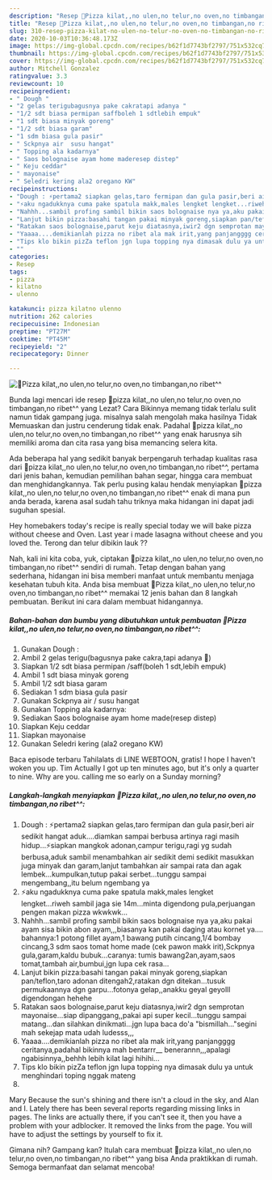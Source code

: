 ```yaml
---
description: "Resep 🍕Pizza kilat,,no ulen,no telur,no oven,no timbangan,no ribet^^ | Cara Bikin 🍕Pizza kilat,,no ulen,no telur,no oven,no timbangan,no ribet^^ Yang Enak dan Simpel"
title: "Resep 🍕Pizza kilat,,no ulen,no telur,no oven,no timbangan,no ribet^^ | Cara Bikin 🍕Pizza kilat,,no ulen,no telur,no oven,no timbangan,no ribet^^ Yang Enak dan Simpel"
slug: 310-resep-pizza-kilat-no-ulen-no-telur-no-oven-no-timbangan-no-ribet-cara-bikin-pizza-kilat-no-ulen-no-telur-no-oven-no-timbangan-no-ribet-yang-enak-dan-simpel
date: 2020-10-03T10:36:48.173Z
image: https://img-global.cpcdn.com/recipes/b62f1d7743bf2797/751x532cq70/🍕pizza-kilatno-ulenno-telurno-ovenno-timbanganno-ribet-foto-resep-utama.jpg
thumbnail: https://img-global.cpcdn.com/recipes/b62f1d7743bf2797/751x532cq70/🍕pizza-kilatno-ulenno-telurno-ovenno-timbanganno-ribet-foto-resep-utama.jpg
cover: https://img-global.cpcdn.com/recipes/b62f1d7743bf2797/751x532cq70/🍕pizza-kilatno-ulenno-telurno-ovenno-timbanganno-ribet-foto-resep-utama.jpg
author: Mitchell Gonzalez
ratingvalue: 3.3
reviewcount: 10
recipeingredient:
- " Dough "
- "2 gelas terigubagusnya pake cakratapi adanya "
- "1/2 sdt biasa permipan saffboleh 1 sdtlebih empuk"
- "1 sdt biasa minyak goreng"
- "1/2 sdt biasa garam"
- "1 sdm biasa gula pasir"
- " Sckpnya air  susu hangat"
- " Topping ala kadarnya"
- " Saos bolognaise ayam home maderesep distep"
- " Keju ceddar"
- " mayonaise"
- " Seledri kering ala2 oregano KW"
recipeinstructions:
- "Dough : ⚡pertama2 siapkan gelas,taro fermipan dan gula pasir,beri air sedikit hangat aduk....diamkan sampai berbusa artinya ragi masih hidup...⚡siapkan mangkok adonan,campur terigu,ragi yg sudah berbusa,aduk sambil menambahkan air sedikit demi sedikit masukkan juga minyak dan garam,lanjut tambahkan air sampai rata dan agak lembek...kumpulkan,tutup pakai serbet...tunggu sampai mengembang,,itu belum ngembang ya"
- "⚡aku ngadukknya cuma pake spatula makk,males lengket lengket...riweh sambil jaga sie 14m...minta digendong pula,perjuangan pengen makan pizza wkwkwk..."
- "Nahhh...sambil profing sambil bikin saos bolognaise nya ya,aku pakai ayam sisa bikin abon ayam,,,biasanya kan pakai daging atau kornet ya.... bahannya:1 potong fillet ayam,1 bawang putih cincang,1/4 bombay cincang,3 sdm saos tomat home made (cek pawon makk irit),Sckpnya gula,garam,kaldu bubuk...caranya: tumis bawang2an,ayam,saos tomat,tambah air,bumbui,jgn lupa cek rasa..."
- "Lanjut bikin pizza:basahi tangan pakai minyak goreng,siapkan pan/teflon,taro adonan ditengah2,ratakan dgn ditekan...tusuk permukaannya dgn garpu...fotonya gelap,,anakku geyal geyolll digendongan hehehe"
- "Ratakan saos bolognaise,parut keju diatasnya,iwir2 dgn semprotan mayonaise...siap dipanggang,,pakai api super kecil...tunggu sampai matang...dan silahkan dinikmati...jgn lupa baca do&#39;a &#34;bismillah...&#34;segini mah sekejap mata udah ludesss,,,"
- "Yaaaa....demikianlah pizza no ribet ala mak irit,yang panjangggg ceritanya,padahal bikinnya mah bentarrr__ benerannn,,,apalagi ngabisinnya,,behhh lebih kilat lagi hihihi..."
- "Tips klo bikin pizZa teflon jgn lupa topping nya dimasak dulu ya untuk menghindari toping nggak mateng"
- ""
categories:
- Resep
tags:
- pizza
- kilatno
- ulenno

katakunci: pizza kilatno ulenno 
nutrition: 262 calories
recipecuisine: Indonesian
preptime: "PT27M"
cooktime: "PT45M"
recipeyield: "2"
recipecategory: Dinner

---
```



![🍕Pizza kilat,,no ulen,no telur,no oven,no timbangan,no ribet^^](https://img-global.cpcdn.com/recipes/b62f1d7743bf2797/751x532cq70/🍕pizza-kilatno-ulenno-telurno-ovenno-timbanganno-ribet-foto-resep-utama.jpg)

Bunda lagi mencari ide resep 🍕pizza kilat,,no ulen,no telur,no oven,no timbangan,no ribet^^ yang Lezat? Cara Bikinnya memang tidak terlalu sulit namun tidak gampang juga. misalnya salah mengolah maka hasilnya Tidak Memuaskan dan justru cenderung tidak enak. Padahal 🍕pizza kilat,,no ulen,no telur,no oven,no timbangan,no ribet^^ yang enak harusnya sih memiliki aroma dan cita rasa yang bisa memancing selera kita.

Ada beberapa hal yang sedikit banyak berpengaruh terhadap kualitas rasa dari 🍕pizza kilat,,no ulen,no telur,no oven,no timbangan,no ribet^^, pertama dari jenis bahan, kemudian pemilihan bahan segar, hingga cara membuat dan menghidangkannya. Tak perlu pusing kalau hendak menyiapkan 🍕pizza kilat,,no ulen,no telur,no oven,no timbangan,no ribet^^ enak di mana pun anda berada, karena asal sudah tahu triknya maka hidangan ini dapat jadi suguhan spesial.

Hey homebakers today&#39;s recipe is really special today we will bake pizza without cheese and Oven. Last year i made lasagna without cheese and you loved the. Terong dan telur dibikin lauk ??


Nah, kali ini kita coba, yuk, ciptakan 🍕pizza kilat,,no ulen,no telur,no oven,no timbangan,no ribet^^ sendiri di rumah. Tetap dengan bahan yang sederhana, hidangan ini bisa memberi manfaat untuk membantu menjaga kesehatan tubuh kita. Anda bisa membuat 🍕Pizza kilat,,no ulen,no telur,no oven,no timbangan,no ribet^^ memakai 12 jenis bahan dan 8 langkah pembuatan. Berikut ini cara dalam membuat hidangannya.

<!--inarticleads1-->

##### Bahan-bahan dan bumbu yang dibutuhkan untuk pembuatan 🍕Pizza kilat,,no ulen,no telur,no oven,no timbangan,no ribet^^:

1. Gunakan  Dough :
1. Ambil 2 gelas terigu(bagusnya pake cakra,tapi adanya 🔺)
1. Siapkan 1/2 sdt biasa permipan /saff(boleh 1 sdt,lebih empuk)
1. Ambil 1 sdt biasa minyak goreng
1. Ambil 1/2 sdt biasa garam
1. Sediakan 1 sdm biasa gula pasir
1. Gunakan  Sckpnya air / susu hangat
1. Gunakan  Topping ala kadarnya:
1. Sediakan  Saos bolognaise ayam home made(resep distep)
1. Siapkan  Keju ceddar
1. Siapkan  mayonaise
1. Gunakan  Seledri kering (ala2 oregano KW)


Baca episode terbaru Tahilalats di LINE WEBTOON, gratis! I hope I haven&#39;t woken you up. Tim Actually I got up ten minutes ago, but it&#39;s only a quarter to nine. Why are you. calling me so early on a Sunday morning? 

<!--inarticleads2-->

##### Langkah-langkah menyiapkan 🍕Pizza kilat,,no ulen,no telur,no oven,no timbangan,no ribet^^:

1. Dough : ⚡pertama2 siapkan gelas,taro fermipan dan gula pasir,beri air sedikit hangat aduk....diamkan sampai berbusa artinya ragi masih hidup...⚡siapkan mangkok adonan,campur terigu,ragi yg sudah berbusa,aduk sambil menambahkan air sedikit demi sedikit masukkan juga minyak dan garam,lanjut tambahkan air sampai rata dan agak lembek...kumpulkan,tutup pakai serbet...tunggu sampai mengembang,,itu belum ngembang ya
1. ⚡aku ngadukknya cuma pake spatula makk,males lengket lengket...riweh sambil jaga sie 14m...minta digendong pula,perjuangan pengen makan pizza wkwkwk...
1. Nahhh...sambil profing sambil bikin saos bolognaise nya ya,aku pakai ayam sisa bikin abon ayam,,,biasanya kan pakai daging atau kornet ya.... bahannya:1 potong fillet ayam,1 bawang putih cincang,1/4 bombay cincang,3 sdm saos tomat home made (cek pawon makk irit),Sckpnya gula,garam,kaldu bubuk...caranya: tumis bawang2an,ayam,saos tomat,tambah air,bumbui,jgn lupa cek rasa...
1. Lanjut bikin pizza:basahi tangan pakai minyak goreng,siapkan pan/teflon,taro adonan ditengah2,ratakan dgn ditekan...tusuk permukaannya dgn garpu...fotonya gelap,,anakku geyal geyolll digendongan hehehe
1. Ratakan saos bolognaise,parut keju diatasnya,iwir2 dgn semprotan mayonaise...siap dipanggang,,pakai api super kecil...tunggu sampai matang...dan silahkan dinikmati...jgn lupa baca do&#39;a &#34;bismillah...&#34;segini mah sekejap mata udah ludesss,,,
1. Yaaaa....demikianlah pizza no ribet ala mak irit,yang panjangggg ceritanya,padahal bikinnya mah bentarrr__ benerannn,,,apalagi ngabisinnya,,behhh lebih kilat lagi hihihi...
1. Tips klo bikin pizZa teflon jgn lupa topping nya dimasak dulu ya untuk menghindari toping nggak mateng
1. 


Mary Because the sun&#39;s shining and there isn&#39;t a cloud in the sky, and Alan and I. Lately there has been several reports regarding missing links in pages. The links are actually there, if you can&#39;t see it, then you have a problem with your adblocker. It removed the links from the page. You will have to adjust the settings by yourself to fix it. 

Gimana nih? Gampang kan? Itulah cara membuat 🍕pizza kilat,,no ulen,no telur,no oven,no timbangan,no ribet^^ yang bisa Anda praktikkan di rumah. Semoga bermanfaat dan selamat mencoba!

